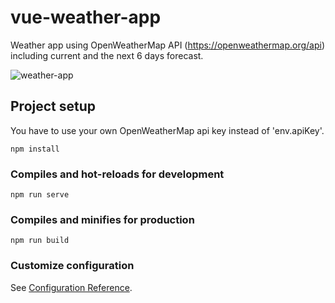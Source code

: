 # vue-weather-app
Weather app using OpenWeatherMap API (https://openweathermap.org/api) including current and the next 6 days forecast.

![weather-app](https://user-images.githubusercontent.com/41168092/155405152-d47b1cce-5d3b-4338-80e4-8c6c46487b7c.png)


## Project setup
You have to use your own OpenWeatherMap api key instead of 'env.apiKey'.

```
npm install
```

### Compiles and hot-reloads for development
```
npm run serve
```

### Compiles and minifies for production
```
npm run build
```

### Customize configuration
See [Configuration Reference](https://cli.vuejs.org/config/).
